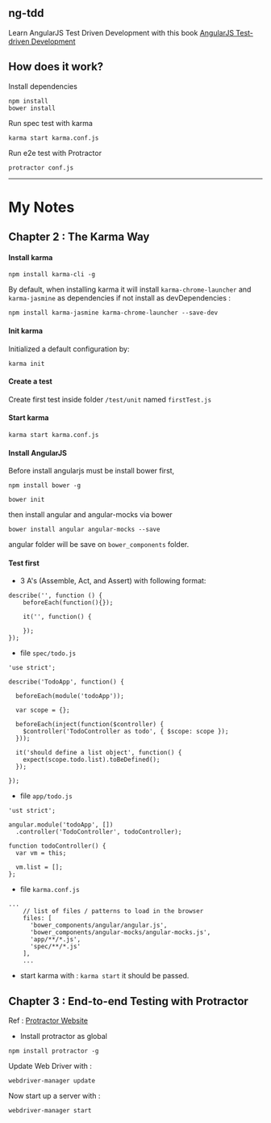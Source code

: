 ng-tdd
---

Learn AngularJS Test Driven Development with this book [AngularJS Test-driven Development](http://amzn.to/1NUxWsv)

## How does it work?

Install dependencies

```
npm install
bower install
```

Run spec test with karma

```
karma start karma.conf.js
```

Run e2e test with Protractor

```
protractor conf.js
```

---

# My Notes

## Chapter 2 : The Karma Way

#### Install karma

```
npm install karma-cli -g
```

By default, when installing karma it will install `karma-chrome-launcher` and `karma-jasmine` as dependencies if not install as devDependencies :

```
npm install karma-jasmine karma-chrome-launcher --save-dev
```

#### Init karma

Initialized a default configuration by:

```
karma init
```

#### Create a test

Create first test inside folder `/test/unit` named `firstTest.js`

#### Start karma

```
karma start karma.conf.js
```

#### Install AngularJS

Before install angularjs must be install bower first,

```
npm install bower -g

bower init
```

then install angular and angular-mocks via bower 

```
bower install angular angular-mocks --save
```

angular folder will be save on `bower_components` folder.

#### Test first

- 3 A's (Assemble, Act, and Assert) with following format:

```
describe('', function () {
    beforeEach(function(){});

    it('', function() {

    });
});
```

- file `spec/todo.js`

```
'use strict';

describe('TodoApp', function() {

  beforeEach(module('todoApp'));

  var scope = {};

  beforeEach(inject(function($controller) {
    $controller('TodoController as todo', { $scope: scope });
  }));

  it('should define a list object', function() {
    expect(scope.todo.list).toBeDefined();
  });

});
```

- file `app/todo.js`

```
'ust strict';

angular.module('todoApp', [])
  .controller('TodoController', todoController);

function todoController() {
  var vm = this;

  vm.list = [];
};
```

- file `karma.conf.js`

```
...
    // list of files / patterns to load in the browser
    files: [
      'bower_components/angular/angular.js',
      'bower_components/angular-mocks/angular-mocks.js',
      'app/**/*.js',
      'spec/**/*.js'
    ],
    ...
```

- start karma with : `karma start` it should be passed.

## Chapter 3 : End-to-end Testing with Protractor

Ref : [Protractor Website](https://angular.github.io/protractor/#/)

- Install protractor as global

```
npm install protractor -g
```

Update Web Driver with :

```
webdriver-manager update
```

Now start up a server with :

```
webdriver-manager start
```

